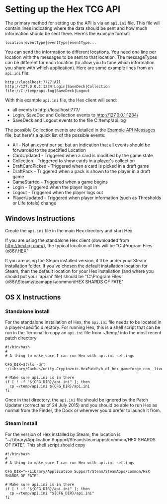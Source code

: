# Setting up the Hex TCG API

The primary method for setting up the API is via an `api.ini` file.  This file will contain lines indicating where the data should be sent and how much information should be sent there.  Here's the example format:

```
location|eventType|eventType|eventType...
```

You can send the information to different locations.  You need one line per location with the messages to be sent to that location.  The messageTypes can be different for each location (to allow you to tune which information you share with which application).  Here are some example lines from an `api.ini` file:

```
http://localhost:7777|All
http://127.0.0.1:1234|Login|SaveDeck|Collection
file://C:/temp/api.log|SaveDeck|Logout
```

With this example `api.ini` file, the Hex client will send:
* all events to http://localhost:777/
* Login, SaveDec and Collection events to http://127.0.0.1:1234/
* SaveDeck and Logout events to the file C:/temp/api.log

The possible Collection events are detailed in the [Example API Messages](http://github.com/dylannorthrup/hexapidocs/blob/MASTER/02_Example_Messages.md) file, but here's a quick list of the possible events:

* All - Not an event per se, but an indication that all events should be forwarded to the specified Location
* CardUpdated - Triggered when a card is modified by the game state
* Collection - Triggered to show cards in a player's collection
* DraftCardPicked - Triggered when a card is picked in a draft game
* DraftPack - Triggered when a pack is shown to the player in a draft game
* GameStarted - Triggered when a game begins
* Login - Triggered when the player logs in
* Logout - Triggered when the player logs out
* PlayerUpdated - Triggered when player information (such as Thresholds or Life totals) change

## Windows Instructions

Create the `api.ini` file in the main Hex directory and start Hex.  

If you are using the standalone Hex client (downloaded from http://hextcg.com/), the typical location of this will be "C:\Program Files (x86)\HEX"

If you are using the Steam installed version, it'll be under your Steam installation folder.  If you've chosen the default installation location for Steam, then the default location for your Hex installation (and where you should put your 'api.ini' file) should be "C:\Program Files (x86)\Steam\steamapps\common\HEX SHARDS OF FATE\"

## OS X Instructions
### Standalone install
For the standalone installation of Hex, the `api.ini` file needs to be located in a player-specific directory.  For running Hex, this is a shell script that can be run in the Terminal to copy an `api.ini` file from ~/temp/ into the most recent patch directory

```
#!/bin/bash
#
# A thing to make sure I can run Hex with api.ini settings

CFG_DIR=$(\ls -drt ~/Library/Caches/unity.Cryptozoic.HexPatch/h_dl_hex_gameforge_com__live*)

# Make sure api.ini is in there
if [ ! -f "${CFG_DIR}/api.ini" ]; then
  cp ~/temp/api.ini ${CFG_DIR}/api.ini
fi

```

Once in that directory, the `api.ini` file should be ignored by the Patch Updater (correct as of 24 July 2015) and you should be able to run Hex as normal from the Finder, the Dock or wherever you'd prefer to launch it from.

### Steam Install
For the version of Hex installed by Steam, the location is "~/Library/Application Support/Steam/steamapps/common/HEX SHARDS OF FATE".  This shell script should copy 

```
#!/bin/bash
#
# A thing to make sure I can run Hex with api.ini settings

CFG_DIR="~/Library/Application Support/Steam/SteamApps/common/HEX SHARDS OF FATE"

# Make sure api.ini is in there
if [ ! -f "${CFG_DIR}/api.ini" ]; then
  cp ~/temp/api.ini "${CFG_DIR}/api.ini"
fi
```
